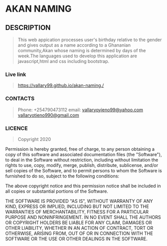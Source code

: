 # AKAN NAMING

## DESCRIPTION
>This web appication processes user's birthday relative to the gender and gives output as a name according to a Ghananian community,Akan whose naming is determined by days of the week.The languages used to develop this application are javascript,html and css including bootstrap.

### Live link
> https://vallary99.github.io/akan-naming./

### CONTACTS
>Phone:  +254790473112
>email:  vallaryoyieno99@yahoo.com   vallaryotieno990@gmail.com

### LICENCE
>Copyright 2020

Permission is hereby granted, free of charge, to any person obtaining a copy of this software and associated documentation files (the "Software"), to deal in the Software without restriction, including without limitation the rights to use, copy, modify, merge, publish, distribute, sublicense, and/or sell copies of the Software, and to permit persons to whom the Software is furnished to do so, subject to the following conditions:

The above copyright notice and this permission notice shall be included in all copies or substantial portions of the Software.

THE SOFTWARE IS PROVIDED "AS IS", WITHOUT WARRANTY OF ANY KIND, EXPRESS OR IMPLIED, INCLUDING BUT NOT LIMITED TO THE WARRANTIES OF MERCHANTABILITY, FITNESS FOR A PARTICULAR PURPOSE AND NONINFRINGEMENT. IN NO EVENT SHALL THE AUTHORS OR COPYRIGHT HOLDERS BE LIABLE FOR ANY CLAIM, DAMAGES OR OTHER LIABILITY, WHETHER IN AN ACTION OF CONTRACT, TORT OR OTHERWISE, ARISING FROM, OUT OF OR IN CONNECTION WITH THE SOFTWARE OR THE USE OR OTHER DEALINGS IN THE SOFTWARE.



